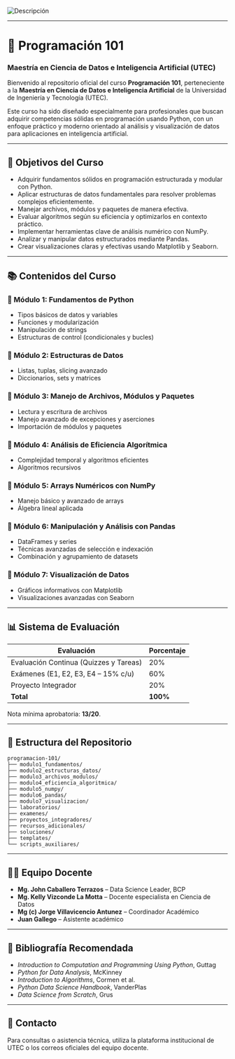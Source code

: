 

![Descripción](https://posgrado.utec.edu.pe/sites/default/files/2023-08/Testimonial-home-2.jpg)


---


# 📘 Programación 101 
### Maestría en Ciencia de Datos e Inteligencia Artificial (UTEC)


Bienvenido al repositorio oficial del curso **Programación 101**, perteneciente a la **Maestría en Ciencia de Datos e Inteligencia Artificial** de la Universidad de Ingeniería y Tecnología (UTEC).

Este curso ha sido diseñado especialmente para profesionales que buscan adquirir competencias sólidas en programación usando Python, con un enfoque práctico y moderno orientado al análisis y visualización de datos para aplicaciones en inteligencia artificial.


---

## 🎯 Objetivos del Curso

- Adquirir fundamentos sólidos en programación estructurada y modular con Python.
- Aplicar estructuras de datos fundamentales para resolver problemas complejos eficientemente.
- Manejar archivos, módulos y paquetes de manera efectiva.
- Evaluar algoritmos según su eficiencia y optimizarlos en contexto práctico.
- Implementar herramientas clave de análisis numérico con NumPy.
- Analizar y manipular datos estructurados mediante Pandas.
- Crear visualizaciones claras y efectivas usando Matplotlib y Seaborn.


---

## 📚 Contenidos del Curso

### 🔹 Módulo 1: Fundamentos de Python

- Tipos básicos de datos y variables
- Funciones y modularización
- Manipulación de strings
- Estructuras de control (condicionales y bucles)

### 🔹 Módulo 2: Estructuras de Datos

- Listas, tuplas, slicing avanzado
- Diccionarios, sets y matrices

### 🔹 Módulo 3: Manejo de Archivos, Módulos y Paquetes

- Lectura y escritura de archivos
- Manejo avanzado de excepciones y aserciones
- Importación de módulos y paquetes

### 🔹 Módulo 4: Análisis de Eficiencia Algorítmica

- Complejidad temporal y algoritmos eficientes
- Algoritmos recursivos

### 🔹 Módulo 5: Arrays Numéricos con NumPy

- Manejo básico y avanzado de arrays
- Álgebra lineal aplicada

### 🔹 Módulo 6: Manipulación y Análisis con Pandas

- DataFrames y series
- Técnicas avanzadas de selección e indexación
- Combinación y agrupamiento de datasets

### 🔹 Módulo 7: Visualización de Datos

- Gráficos informativos con Matplotlib
- Visualizaciones avanzadas con Seaborn

---


## 📊 Sistema de Evaluación

| Evaluación                             | Porcentaje |
| -------------------------------------- | ---------- |
| Evaluación Continua (Quizzes y Tareas) | 20%        |
| Exámenes (E1, E2, E3, E4 – 15% c/u)    | 60%        |
| Proyecto Integrador                    | 20%        |
| **Total**                              | **100%**   |

Nota mínima aprobatoria: **13/20**.

---

## 📂 Estructura del Repositorio

```
programacion-101/
├── modulo1_fundamentos/
├── modulo2_estructuras_datos/
├── modulo3_archivos_modulos/
├── modulo4_eficiencia_algoritmica/
├── modulo5_numpy/
├── modulo6_pandas/
├── modulo7_visualizacion/
├── laboratorios/
├── examenes/
├── proyectos_integradores/
├── recursos_adicionales/
├── soluciones/
├── templates/
└── scripts_auxiliares/
```

---

## 👨‍🏫 Equipo Docente

- **Mg. John Caballero Terrazos** – Data Science Leader, BCP
- **Mg. Kelly Vizconde La Motta** – Docente especialista en Ciencia de Datos
- **Mg (c) Jorge Villavicencio Antunez** – Coordinador Académico
- **Juan Gallego** – Asistente académico

---

## 📖 Bibliografía Recomendada

- *Introduction to Computation and Programming Using Python*, Guttag
- *Python for Data Analysis*, McKinney
- *Introduction to Algorithms*, Cormen et al.
- *Python Data Science Handbook*, VanderPlas
- *Data Science from Scratch*, Grus

---

## 📩 Contacto

Para consultas o asistencia técnica, utiliza la plataforma institucional de UTEC o los correos oficiales del equipo docente.

